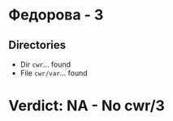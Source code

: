 # Федорова - 3
## Directories
- Dir `cwr`... found
- File `cwr/var`... found
# Verdict: **NA** - No cwr/3
